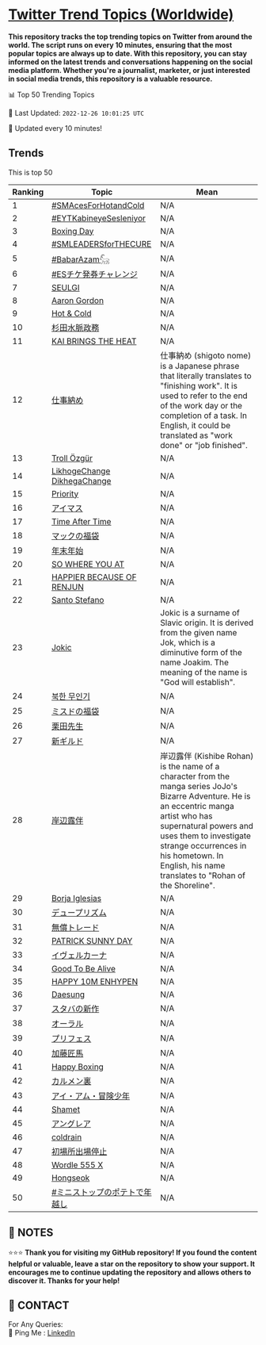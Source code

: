 [Twitter Trend Topics (Worldwide)](https://github.com/ErcinDedeoglu/Twitter-Trend-Topics)
==========

**This repository tracks the top trending topics on Twitter from around the world. 
The script runs on every 10 minutes, ensuring that the most popular topics are always up to date. 
With this repository, you can stay informed on the latest trends and conversations happening on the social media platform. 
Whether you're a journalist, marketer, or just interested in social media trends, this repository is a valuable resource.**


📊 Top 50 Trending Topics

📆 Last Updated: `2022-12-26 10:01:25 UTC`

🔧 Updated every 10 minutes!


## Trends

This is top 50

| Ranking | Topic | Mean |
| ------- | ------------ | ------------ |
| 1 | [#SMAcesForHotandCold](http://twitter.com/search?q=%23SMAcesForHotandCold) | N/A |
| 2 | [#EYTKabineyeSesleniyor](http://twitter.com/search?q=%23EYTKabineyeSesleniyor) | N/A |
| 3 | [Boxing Day](http://twitter.com/search?q=Boxing+Day) | N/A |
| 4 | [#SMLEADERSforTHECURE](http://twitter.com/search?q=%23SMLEADERSforTHECURE) | N/A |
| 5 | [#BabarAzam𓃵](http://twitter.com/search?q=%23BabarAzam%f0%93%83%b5) | N/A |
| 6 | [#ESチケ発券チャレンジ](http://twitter.com/search?q=%23ES%e3%83%81%e3%82%b1%e7%99%ba%e5%88%b8%e3%83%81%e3%83%a3%e3%83%ac%e3%83%b3%e3%82%b8) | N/A |
| 7 | [SEULGI](http://twitter.com/search?q=SEULGI) | N/A |
| 8 | [Aaron Gordon](http://twitter.com/search?q=Aaron+Gordon) | N/A |
| 9 | [Hot & Cold](http://twitter.com/search?q=Hot+%26+Cold) | N/A |
| 10 | [杉田水脈政務](http://twitter.com/search?q=%e6%9d%89%e7%94%b0%e6%b0%b4%e8%84%88%e6%94%bf%e5%8b%99) | N/A |
| 11 | [KAI BRINGS THE HEAT](http://twitter.com/search?q=KAI+BRINGS+THE+HEAT) | N/A |
| 12 | [仕事納め](http://twitter.com/search?q=%e4%bb%95%e4%ba%8b%e7%b4%8d%e3%82%81) | 仕事納め (shigoto nome) is a Japanese phrase that literally translates to "finishing work". It is used to refer to the end of the work day or the completion of a task. In English, it could be translated as "work done" or "job finished". |
| 13 | [Troll Özgür](http://twitter.com/search?q=Troll+%c3%96zg%c3%bcr) | N/A |
| 14 | [LikhogeChange DikhegaChange](http://twitter.com/search?q=LikhogeChange+DikhegaChange) | N/A |
| 15 | [Priority](http://twitter.com/search?q=Priority) | N/A |
| 16 | [アイマス](http://twitter.com/search?q=%e3%82%a2%e3%82%a4%e3%83%9e%e3%82%b9) | N/A |
| 17 | [Time After Time](http://twitter.com/search?q=Time+After+Time) | N/A |
| 18 | [マックの福袋](http://twitter.com/search?q=%e3%83%9e%e3%83%83%e3%82%af%e3%81%ae%e7%a6%8f%e8%a2%8b) | N/A |
| 19 | [年末年始](http://twitter.com/search?q=%e5%b9%b4%e6%9c%ab%e5%b9%b4%e5%a7%8b) | N/A |
| 20 | [SO WHERE YOU AT](http://twitter.com/search?q=SO+WHERE+YOU+AT) | N/A |
| 21 | [HAPPIER BECAUSE OF RENJUN](http://twitter.com/search?q=HAPPIER+BECAUSE+OF+RENJUN) | N/A |
| 22 | [Santo Stefano](http://twitter.com/search?q=Santo+Stefano) | N/A |
| 23 | [Jokic](http://twitter.com/search?q=Jokic) | Jokic is a surname of Slavic origin. It is derived from the given name Jok, which is a diminutive form of the name Joakim. The meaning of the name is "God will establish". |
| 24 | [북한 무인기](http://twitter.com/search?q=%eb%b6%81%ed%95%9c+%eb%ac%b4%ec%9d%b8%ea%b8%b0) | N/A |
| 25 | [ミスドの福袋](http://twitter.com/search?q=%e3%83%9f%e3%82%b9%e3%83%89%e3%81%ae%e7%a6%8f%e8%a2%8b) | N/A |
| 26 | [栗田先生](http://twitter.com/search?q=%e6%a0%97%e7%94%b0%e5%85%88%e7%94%9f) | N/A |
| 27 | [新ギルド](http://twitter.com/search?q=%e6%96%b0%e3%82%ae%e3%83%ab%e3%83%89) | N/A |
| 28 | [岸辺露伴](http://twitter.com/search?q=%e5%b2%b8%e8%be%ba%e9%9c%b2%e4%bc%b4) | 岸辺露伴 (Kishibe Rohan) is the name of a character from the manga series JoJo's Bizarre Adventure. He is an eccentric manga artist who has supernatural powers and uses them to investigate strange occurrences in his hometown. In English, his name translates to "Rohan of the Shoreline". |
| 29 | [Borja Iglesias](http://twitter.com/search?q=Borja+Iglesias) | N/A |
| 30 | [デュープリズム](http://twitter.com/search?q=%e3%83%87%e3%83%a5%e3%83%bc%e3%83%97%e3%83%aa%e3%82%ba%e3%83%a0) | N/A |
| 31 | [無償トレード](http://twitter.com/search?q=%e7%84%a1%e5%84%9f%e3%83%88%e3%83%ac%e3%83%bc%e3%83%89) | N/A |
| 32 | [PATRICK SUNNY DAY](http://twitter.com/search?q=PATRICK+SUNNY+DAY) | N/A |
| 33 | [イヴェルカーナ](http://twitter.com/search?q=%e3%82%a4%e3%83%b4%e3%82%a7%e3%83%ab%e3%82%ab%e3%83%bc%e3%83%8a) | N/A |
| 34 | [Good To Be Alive](http://twitter.com/search?q=Good+To+Be+Alive) | N/A |
| 35 | [HAPPY 10M ENHYPEN](http://twitter.com/search?q=HAPPY+10M+ENHYPEN) | N/A |
| 36 | [Daesung](http://twitter.com/search?q=Daesung) | N/A |
| 37 | [スタバの新作](http://twitter.com/search?q=%e3%82%b9%e3%82%bf%e3%83%90%e3%81%ae%e6%96%b0%e4%bd%9c) | N/A |
| 38 | [オーラル](http://twitter.com/search?q=%e3%82%aa%e3%83%bc%e3%83%a9%e3%83%ab) | N/A |
| 39 | [プリフェス](http://twitter.com/search?q=%e3%83%97%e3%83%aa%e3%83%95%e3%82%a7%e3%82%b9) | N/A |
| 40 | [加藤匠馬](http://twitter.com/search?q=%e5%8a%a0%e8%97%a4%e5%8c%a0%e9%a6%ac) | N/A |
| 41 | [Happy Boxing](http://twitter.com/search?q=Happy+Boxing) | N/A |
| 42 | [カルメン裏](http://twitter.com/search?q=%e3%82%ab%e3%83%ab%e3%83%a1%e3%83%b3%e8%a3%8f) | N/A |
| 43 | [アイ・アム・冒険少年](http://twitter.com/search?q=%e3%82%a2%e3%82%a4%e3%83%bb%e3%82%a2%e3%83%a0%e3%83%bb%e5%86%92%e9%99%ba%e5%b0%91%e5%b9%b4) | N/A |
| 44 | [Shamet](http://twitter.com/search?q=Shamet) | N/A |
| 45 | [アングレア](http://twitter.com/search?q=%e3%82%a2%e3%83%b3%e3%82%b0%e3%83%ac%e3%82%a2) | N/A |
| 46 | [coldrain](http://twitter.com/search?q=coldrain) | N/A |
| 47 | [初場所出場停止](http://twitter.com/search?q=%e5%88%9d%e5%a0%b4%e6%89%80%e5%87%ba%e5%a0%b4%e5%81%9c%e6%ad%a2) | N/A |
| 48 | [Wordle 555 X](http://twitter.com/search?q=Wordle+555+X) | N/A |
| 49 | [Hongseok](http://twitter.com/search?q=Hongseok) | N/A |
| 50 | [#ミニストップのポテトで年越し](http://twitter.com/search?q=%23%e3%83%9f%e3%83%8b%e3%82%b9%e3%83%88%e3%83%83%e3%83%97%e3%81%ae%e3%83%9d%e3%83%86%e3%83%88%e3%81%a7%e5%b9%b4%e8%b6%8a%e3%81%97) | N/A |




## 📝 NOTES

⭐⭐⭐ **Thank you for visiting my GitHub repository! If you found the content helpful or valuable, leave a star on the repository to show your support. It encourages me to continue updating the repository and allows others to discover it. Thanks for your help!**

## 📨 CONTACT

 For Any Queries:  
            🏓 Ping Me : [LinkedIn](https://www.linkedin.com/in/ercindedeoglu/)